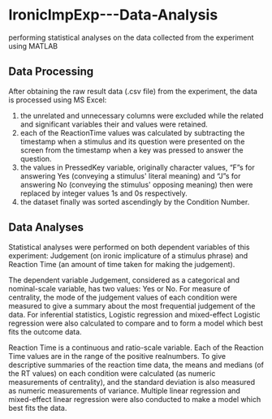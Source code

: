 # IronicImpExp---Data-Analysis
performing statistical analyses on the data collected from the experiment using MATLAB

## Data Processing
After obtaining the raw result data (.csv file) from the experiment, the data is processed using MS Excel:
1) the unrelated and unnecessary columns were excluded while the related and significant variables their and values were retained. 
2) each of the ReactionTime values was calculated by subtracting the timestamp when a stimulus and its question were presented on the screen from the timestamp when a key was pressed to answer the question. 
3) the values in PressedKey variable, originally character values, “F”s for answering Yes (conveying a stimulus' literal meaning) and “J”s for answering No (conveying the stimulus' opposing meaning) then were replaced by integer values 1s and 0s respectively.
4) the dataset finally was sorted ascendingly by the Condition Number.

## Data Analyses
Statistical analyses were performed on both dependent variables of this experiment: Judgement (on ironic implicature of a stimulus phrase) and Reaction Time (an amount of time taken for making the judgement). 

The dependent variable Judgement, considered as a categorical and nominal-scale variable, has two values: Yes or No. For measure of centrality, the mode of the judgement values of each condition were measured to give a summary about the most frequential judgement of the data. For inferential statistics, Logistic regression and mixed-effect Logistic regression were also calculated to compare and to form a model which best fits the outcome data.

Reaction Time is a continuous and ratio-scale variable. Each of the Reaction Time values are in the range of the positive realnumbers. To give descriptive summaries of the reaction time data, the means and medians (of the RT values) on each condition were calculated (as numeric measurements of centrality), and the standard deviation is also measured as numeric measurements of variance. Multiple linear regression and mixed-effect linear regression were also conducted to make a model which best fits the data.
